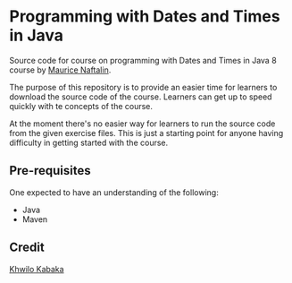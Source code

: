 # Programming with Dates and Times in Java

Source code for course on programming with Dates and Times in Java 8 course by 
[Maurice Naftalin](https://twitter.com/mauricenaftalin).

The purpose of this repository is to provide an easier time for learners to download the source code of the course. 
Learners can get up to speed quickly with te concepts of the course.

At the moment there's no easier way for learners to run the source code from the given exercise files. This is just a 
starting point for anyone having difficulty in getting started with the course.


## Pre-requisites

One expected to have an understanding of the following:

- Java
- Maven

## Credit

[Khwilo Kabaka](https://www.github.com/khwilo)